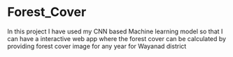 # Forest_Cover
In this project I have used my CNN based Machine learning model so that I can have a interactive web app where the forest cover can be calculated by providing forest cover image for any year for Wayanad district
